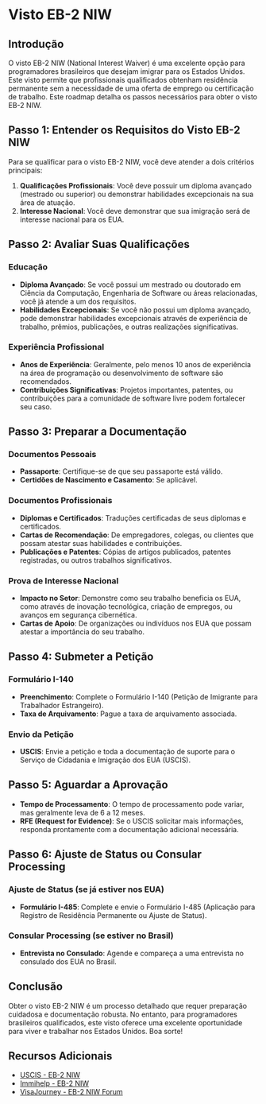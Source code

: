 # Visto EB-2 NIW

## Introdução
O visto EB-2 NIW (National Interest Waiver) é uma excelente opção para programadores brasileiros que desejam imigrar para os Estados Unidos. Este visto permite que profissionais qualificados obtenham residência permanente sem a necessidade de uma oferta de emprego ou certificação de trabalho. Este roadmap detalha os passos necessários para obter o visto EB-2 NIW.

## Passo 1: Entender os Requisitos do Visto EB-2 NIW
Para se qualificar para o visto EB-2 NIW, você deve atender a dois critérios principais:
1. **Qualificações Profissionais**: Você deve possuir um diploma avançado (mestrado ou superior) ou demonstrar habilidades excepcionais na sua área de atuação.
2. **Interesse Nacional**: Você deve demonstrar que sua imigração será de interesse nacional para os EUA.

## Passo 2: Avaliar Suas Qualificações
### Educação
- **Diploma Avançado**: Se você possui um mestrado ou doutorado em Ciência da Computação, Engenharia de Software ou áreas relacionadas, você já atende a um dos requisitos.
- **Habilidades Excepcionais**: Se você não possui um diploma avançado, pode demonstrar habilidades excepcionais através de experiência de trabalho, prêmios, publicações, e outras realizações significativas.

### Experiência Profissional
- **Anos de Experiência**: Geralmente, pelo menos 10 anos de experiência na área de programação ou desenvolvimento de software são recomendados.
- **Contribuições Significativas**: Projetos importantes, patentes, ou contribuições para a comunidade de software livre podem fortalecer seu caso.

## Passo 3: Preparar a Documentação
### Documentos Pessoais
- **Passaporte**: Certifique-se de que seu passaporte está válido.
- **Certidões de Nascimento e Casamento**: Se aplicável.

### Documentos Profissionais
- **Diplomas e Certificados**: Traduções certificadas de seus diplomas e certificados.
- **Cartas de Recomendação**: De empregadores, colegas, ou clientes que possam atestar suas habilidades e contribuições.
- **Publicações e Patentes**: Cópias de artigos publicados, patentes registradas, ou outros trabalhos significativos.

### Prova de Interesse Nacional
- **Impacto no Setor**: Demonstre como seu trabalho beneficia os EUA, como através de inovação tecnológica, criação de empregos, ou avanços em segurança cibernética.
- **Cartas de Apoio**: De organizações ou indivíduos nos EUA que possam atestar a importância do seu trabalho.

## Passo 4: Submeter a Petição
### Formulário I-140
- **Preenchimento**: Complete o Formulário I-140 (Petição de Imigrante para Trabalhador Estrangeiro).
- **Taxa de Arquivamento**: Pague a taxa de arquivamento associada.

### Envio da Petição
- **USCIS**: Envie a petição e toda a documentação de suporte para o Serviço de Cidadania e Imigração dos EUA (USCIS).

## Passo 5: Aguardar a Aprovação
- **Tempo de Processamento**: O tempo de processamento pode variar, mas geralmente leva de 6 a 12 meses.
- **RFE (Request for Evidence)**: Se o USCIS solicitar mais informações, responda prontamente com a documentação adicional necessária.

## Passo 6: Ajuste de Status ou Consular Processing
### Ajuste de Status (se já estiver nos EUA)
- **Formulário I-485**: Complete e envie o Formulário I-485 (Aplicação para Registro de Residência Permanente ou Ajuste de Status).

### Consular Processing (se estiver no Brasil)
- **Entrevista no Consulado**: Agende e compareça a uma entrevista no consulado dos EUA no Brasil.

## Conclusão
Obter o visto EB-2 NIW é um processo detalhado que requer preparação cuidadosa e documentação robusta. No entanto, para programadores brasileiros qualificados, este visto oferece uma excelente oportunidade para viver e trabalhar nos Estados Unidos. Boa sorte!

## Recursos Adicionais
- [USCIS - EB-2 NIW](https://www.uscis.gov/working-in-the-united-states/permanent-workers/employment-based-immigration-second-preference-eb-2)
- [Immihelp - EB-2 NIW](https://www.immihelp.com/eb2-national-interest-waiver/)
- [VisaJourney - EB-2 NIW Forum](https://www.visajourney.com/forums/forum/132-eb2-niw/)